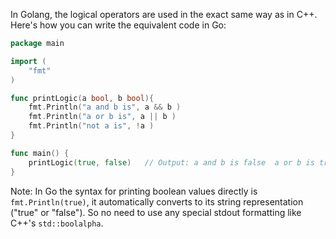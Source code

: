 In Golang, the logical operators are used in the exact same way as in C++. Here's how you can write the equivalent code in Go:

```go
package main

import (
	"fmt"
)

func printLogic(a bool, b bool){
	fmt.Println("a and b is", a && b ) 
    fmt.Println("a or b is", a || b )  
    fmt.Println("not a is", !a )      
}

func main() {
	printLogic(true, false)   // Output: a and b is false  a or b is true not a is true 
}
```
Note: In Go the syntax for printing boolean values directly is `fmt.Println(true)`, it automatically converts to its string representation ("true" or "false"). So no need to use any special stdout formatting like C++'s `std::boolalpha`.

